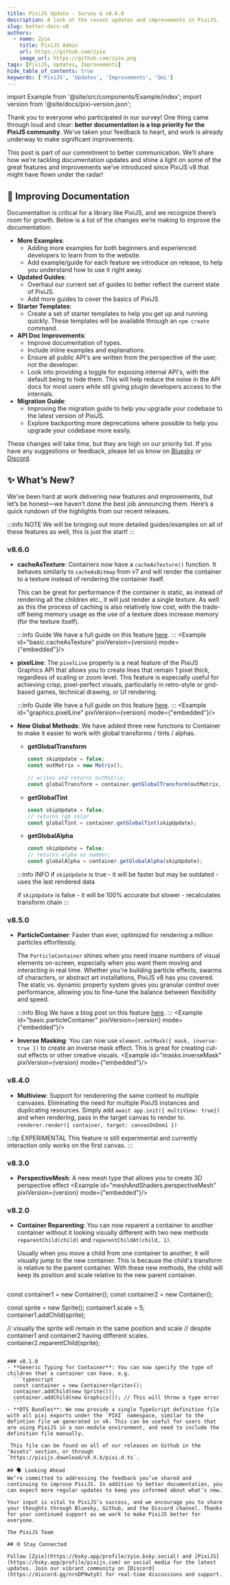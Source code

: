 ```yaml
---
title: PixiJS Update - Survey & v8.6.0
description: A look at the recent updates and improvements in PixiJS.
slug: better-docs-v8
authors:
  - name: Zyie
    title: PixiJS Admin
    url: https://github.com/zyie
    image_url: https://github.com/zyie.png
tags: [PixiJS, Updates, Improvements]
hide_table_of_contents: true
keywords: ['PixiJS', 'Updates', 'Improvements', 'QoL']
---
```

import Example from '@site/src/components/Example/index';
import version from '@site/docs/pixi-version.json';


Thank you to everyone who participated in our survey! One thing came through loud and clear: **better documentation is a top priority for the PixiJS community**. We’ve taken your feedback to heart, and work is already underway to make significant improvements.

This post is part of our commitment to better communication. We’ll share how we’re tackling documentation updates and shine a light on some of the great features and improvements we’ve introduced since PixiJS v8 that might have flown under the radar!

<!--truncate-->

## 📖 Improving Documentation
Documentation is critical for a library like PixiJS, and we recognize there’s room for growth. Below is a list of the changes we’re making to improve the documentation:

 - **More Examples**:
   - Adding more examples for both beginners and experienced developers to learn from to the website.
   - Add example/guide for each feature we introduce on release, to help you understand how to use it right away.
 - **Updated Guides**:
   - Overhaul our current set of guides to better reflect the current state of PixiJS.
   - Add more guides to cover the basics of PixiJS
 - **Starter Templates**:
   - Create a set of starter templates to help you get up and running quickly. These templates will be available through an `npm create` command.
 - **API Doc Improvements**:
   - Improve documentation of types.
   - Include inline examples and explanations.
   - Ensure all public API's are written from the perspective of the user, not the developer.
   - Look into providing a toggle for exposing internal API's, with the default being to hide them. This will help reduce the noise in the API docs for most users while stil giving plugin developers access to the internals.
 - **Migration Guide**:
   - Improving the migration guide to help you upgrade your codebase to the latest version of PixiJS.
   - Explore backporting more deprecations where possible to help you upgrade your codebase more easily.

These changes will take time, but they are high on our priority list. If you have any suggestions or feedback, please let us know on [Bluesky](https://bsky.app/profile/pixijs.com) or [Discord](https://discord.gg/nrnDP9wtyX).

## ✨ What’s New?
We’ve been hard at work delivering new features and improvements, but let’s be honest—we haven’t done the best job announcing them. Here’s a quick rundown of the highlights from our recent releases.

:::info NOTE
We will be bringing out more detailed guides/examples on all of these features as well, this is just the start!
:::

### v8.6.0
- **cacheAsTexture**: Containers now have a `cacheAsTexture()` function. It behaves similarly to `cacheAsBitmap` from v7 and will render the container to a texture instead of rendering the container itself.

  This can be great for performance if the container is static, as instead of rendering all the children etc., it will just render a single texture.
  As well as this the process of caching is also relatively low cost, with the trade-off being memory usage as the use of a texture does increase memory (for the texture itself).

  :::info Guide
  We have a full guide on this feature [here](/8.x/guides/advanced/cache-as-texture).
  :::
  <Example id="basic.cacheAsTexture" pixiVersion={version} mode={"embedded"}/>
- **pixelLine**: The `pixelLine` property is a neat feature of the PixiJS Graphics API that allows you to create lines that remain 1 pixel thick, regardless of scaling or zoom level. This feature is especially useful for achieving crisp, pixel-perfect visuals, particularly in retro-style or grid-based games, technical drawing, or UI rendering.

  :::info Guide
  We have a full guide on this feature [here](/8.x/guides/components/graphics-pixel-line).
  :::
  <Example id="graphics.pixelLine" pixiVersion={version} mode={"embedded"}/>

- **New Global Methods**: We have added three new functions to Container to make it easier to work with global transforms / tints / alphas.

  - **getGlobalTransform**
    ```ts
    const skipUpdate = false;
    const outMatrix = new Matrix();

    // writes and returns outMatrix;
    const globalTransform = container.getGlobalTransform(outMatrix, skipUpdate);
    ```
  - **getGlobalTint**
    ```ts
    const skipUpdate = false;
    // returns rgb color
    const globalTint = container.getGlobalTint(skipUpdate);
    ```
  - **getGlobalAlpha**
    ```ts
    const skipUpdate = false;
    // returns alpha as number;
    const globalAlpha = container.getGlobalAlpha(skipUpdate);
    ```

  :::info INFO
  if `skipUpdate` is true - it will be faster but may be outdated - uses the last rendered data

  if `skipUpdate` is false - it will be 100% accurate but slower - recalculates transform chain
  :::
### v8.5.0
- **ParticleContainer**: Faster than ever, optimized for rendering a million particles effortlessly.

  The `ParticleContainer` shines when you need insane numbers of visual elements on-screen, especially when you want them moving and interacting in real time. Whether you're building particle effects, swarms of characters, or abstract art installations, PixiJS v8 has you covered. The static vs. dynamic property system gives you granular control over performance, allowing you to fine-tune the balance between flexibility and speed.

  :::info Blog
  We have a blog post on this feature [here](/blog/particlecontainer-v8).
  :::
  <Example id="basic.particleContainer" pixiVersion={version} mode={"embedded"}/>


- **Inverse Masking**:
  You can now use `element.setMask({ mask, inverse: true })` to create an inverse mask effect. This is great for creating cut-out effects or other creative visuals.
  <Example id="masks.inverseMask" pixiVersion={version} mode={"embedded"}/>

### v8.4.0
 - **Multiview**: Support for renderering the same context to multiple canvases. Eliminating the need for multiple PixiJS instances and duplicating resources.
   Simply add `await app.init({ multiView: true})` and when rendering, pass in the target canvas to render to. `renderer.render({ container, target: canvasOnDom1 })`

  :::tip EXPERIMENTAL
    This feature is still experimental and currently interaction only works on the first canvas.
  :::

### v8.3.0
  - **PerspectiveMesh**: A new mesh type that allows you to create 3D perspective effect
  <Example id="meshAndShaders.perspectiveMesh" pixiVersion={version} mode={"embedded"}/>

### v8.2.0
 - **Container Reparenting**: You can now reparent a container to another container without it looking visually different with two new methods `reparentChild(child)` and `reparentChildAt(child, 1)`.

   Usually when you move a child from one container to another, it will visually jump to the new container. This is because the child's transform is relative to the parent container. With these new methods, the child will keep its position and scale relative to the new parent container.

   ```ts
  const container1 = new Container();
  const container2 = new Container();

  const sprite = new Sprite();
  container1.scale = 5;
  container1.addChild(sprite);

  // visually the sprite will remain in the same position and scale
  // despite container1 and container2 having different scales.
  container2.reparentChild(sprite);
  ```

### v8.1.0
 - **Generic Typing for Container**: You can now specify the type of children that a container can have. e.g.
    ```typescript
    const container = new Container<Sprite>();
    container.addChild(new Sprite());
    container.addChild(new Graphics()); // This will throw a type error
    ```
 - **DTS Bundles**: We now provide a single TypeScript definition file with all pixi exports under the `PIXI` namespace, similar to the defintion file we generated in v6. This can be useful for users that are using PixiJS in a non-module environment, and need to include the definition file manually.

   This file can be found on all of our releases on Github in the "Assets" section, or through `https://pixijs.download/vX.X.X/pixi.d.ts`.

## 🗣️ Looking Ahead
We’re committed to addressing the feedback you’ve shared and continuing to improve PixiJS. In addition to better documentation, you can expect more regular updates to keep you informed about what’s new.

Your input is vital to PixiJS’s success, and we encourage you to share your thoughts through Bluesky, Github, and the Discord channel. Thanks for your continued support as we work to make PixiJS better for everyone.

The PixiJS Team

## 🌐 Stay Connected

Follow [Zyie](https://bsky.app/profile/zyie.bsky.social) and [PixiJS](https://bsky.app/profile/pixijs.com) on social media for the latest updates. Join our vibrant community on [Discord](https://discord.gg/nrnDP9wtyX) for real-time discussions and support.
